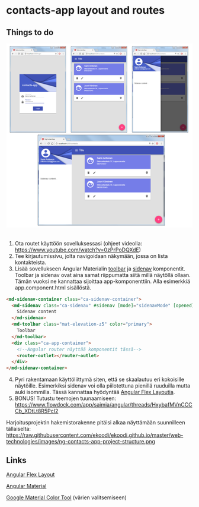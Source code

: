 # contacts-app layout and routes

## Things to do

<img src="https://raw.githubusercontent.com/ekoodi/ekoodi.github.io/master/web-technologies/images/ng-contacts-app-sidenav.png">
<br><br>

1. Ota routet käyttöön sovelluksessasi (ohjeet videolla: https://www.youtube.com/watch?v=0zPrPoDQXdE)
2. Tee kirjautumissivu, jolta navigoidaan näkymään, jossa on lista kontakteista.
3. Lisää sovellukseen Angular Materialin [toolbar](https://material.angular.io/components/component/toolbar) ja [sidenav](https://material.angular.io/components/component/sidenav) komponentit. Toolbar ja sidenav ovat aina samat riippumatta siitä millä näytöllä ollaan. Tämän vuoksi ne kannattaa sijoittaa app-komponenttiin. Alla esimerkkiä app.component.html sisällöstä.

```html
<md-sidenav-container class="ca-sidenav-container">
  <md-sidenav class="ca-sidenav" #sidenav [mode]="sidenavMode" [opened]="sidenavMode == 'side'">
    Sidenav content
  </md-sidenav>
  <md-toolbar class="mat-elevation-z5" color="primary">
    Toolbar
  </md-toolbar>
  <div class="ca-app-container">
    <!--Angular router näyttää komponentit tässä-->
    <router-outlet></router-outlet>
  </div>
</md-sidenav-container>
```
4. Pyri rakentamaan käyttöliittymä siten, että se skaalautuu eri kokoisille näytöille. Esimerkiksi sidenav voi olla piilotettuna pienillä ruuduilla mutta auki isommilla. Tässä kannattaa hyödyntää [Angular Flex Layoutia](https://github.com/angular/flex-layout).
5. BONUS! Tutustu teemojen tuunaamiseen: https://www.flowdock.com/app/saimia/angular/threads/HxybafMVnCCCCb_XDtLt8R5PcI2


Harjoitusprojektin hakemistorakenne pitäisi alkaa näyttämään suunnilleen tällaiselta: 
https://raw.githubusercontent.com/ekoodi/ekoodi.github.io/master/web-technologies/images/ng-contacts-app-project-structure.png


## Links
[Angular Flex Layout](https://github.com/angular/flex-layout)

[Angular Material](https://material.angular.io/components)

[Google Material Color Tool](https://material.io/color/#!/?view.left=0&view.right=0) (värien valitsemiseen)
